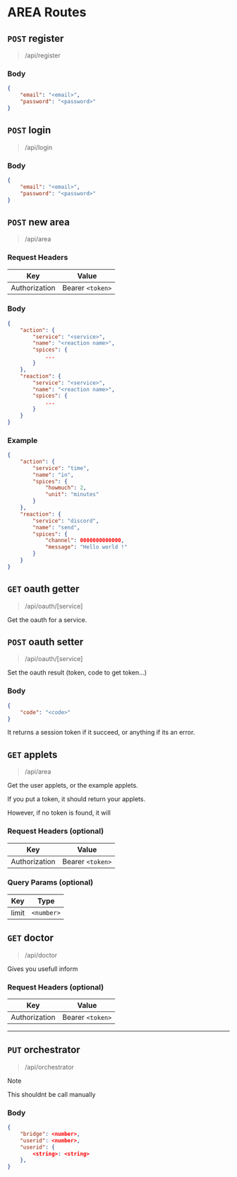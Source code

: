 # AREA Routes

## `POST` register
> /api/register

### Body
```json
{
    "email": "<email>",
    "password": "<password>"
}
```

## `POST` login
> /api/login

### Body
```json
{
    "email": "<email>",
    "password": "<password>"
}
```

## `POST` new area
> /api/area

### Request Headers
| Key | Value |
|-----|-------|
| Authorization | Bearer `<token>` |

### Body
```json
{
    "action": {
        "service": "<service>",
        "name": "<reaction name>",
        "spices": {
            ...
        }
    },
    "reaction": {
        "service": "<service>",
        "name": "<reaction name>",
        "spices": {
            ...
        }
    }
}
```

### Example
```json
{
    "action": {
        "service": "time",
        "name": "in",
        "spices": {
            "howmuch": 2,
            "unit": "minutes"
        }
    },
    "reaction": {
        "service": "discord",
        "name": "send",
        "spices": {
            "channel": 0000000000000,
            "message": "Hello world !"
        }
    }
}
```

## `GET` oauth getter
> /api/oauth/[service]

Get the oauth for a service.

## `POST` oauth setter
> /api/oauth/[service]

Set the oauth result (token, code to get token...)

### Body
```json
{
    "code": "<code>"
}
```

It returns a session token if it succeed, or anything if its an error.

## `GET` applets
> /api/area

Get the user applets, or the example applets.

If you put a token, it should return your applets.

However, if no token is found, it will 

### Request Headers (optional)
| Key | Value |
|-----|-------|
| Authorization | Bearer `<token>` |

### Query Params (optional)
| Key | Type |
|-----|-------|
| limit | `<number>` |

## `GET` doctor

> /api/doctor

Gives you usefull inform

### Request Headers (optional)
| Key | Value |
|-----|-------|
| Authorization | Bearer `<token>` |

---

## `PUT` orchestrator
> /api/orchestrator

>[!NOTE]
> This shouldnt be call manually

### Body
```json
{
    "bridge": <number>,
    "userid": <number>,
    "userid": {
        <string>: <string>
    },
}
```

